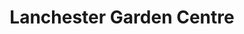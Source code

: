 ---
title: "Lanchester Garden Centre"
url: /lanchester/lanchester-garden-centre/
shop: garden centre
---